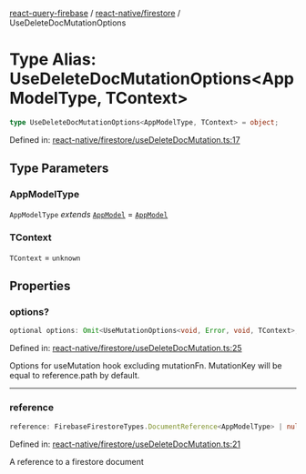 [react-query-firebase](../../../modules.md) / [react-native/firestore](../index.md) / UseDeleteDocMutationOptions

# Type Alias: UseDeleteDocMutationOptions\<AppModelType, TContext\>

```ts
type UseDeleteDocMutationOptions<AppModelType, TContext> = object;
```

Defined in: [react-native/firestore/useDeleteDocMutation.ts:17](https://github.com/vpishuk/react-query-firebase/blob/47ed1ecd8b83d68dd4237e8eb73f6aa6dea2c1fa/react-native/firestore/useDeleteDocMutation.ts#L17)

## Type Parameters

### AppModelType

`AppModelType` *extends* [`AppModel`](../../../types/type-aliases/AppModel.md) = [`AppModel`](../../../types/type-aliases/AppModel.md)

### TContext

`TContext` = `unknown`

## Properties

### options?

```ts
optional options: Omit<UseMutationOptions<void, Error, void, TContext>, "mutationFn">;
```

Defined in: [react-native/firestore/useDeleteDocMutation.ts:25](https://github.com/vpishuk/react-query-firebase/blob/47ed1ecd8b83d68dd4237e8eb73f6aa6dea2c1fa/react-native/firestore/useDeleteDocMutation.ts#L25)

Options for useMutation hook excluding mutationFn. MutationKey will be equal to reference.path by default.

***

### reference

```ts
reference: FirebaseFirestoreTypes.DocumentReference<AppModelType> | null;
```

Defined in: [react-native/firestore/useDeleteDocMutation.ts:21](https://github.com/vpishuk/react-query-firebase/blob/47ed1ecd8b83d68dd4237e8eb73f6aa6dea2c1fa/react-native/firestore/useDeleteDocMutation.ts#L21)

A reference to a firestore document
